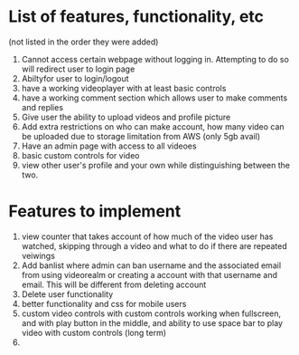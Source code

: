 # List of features, functionality, etc
(not listed in the order they were added)

1. Cannot access certain webpage without logging in. Attempting to do so will redirect user to login page
2. Abiltyfor user to login/logout
3. have a working videoplayer with at least basic controls
4. have a working comment section which allows user to make comments and replies
5. Give user the ability to upload videos and profile picture
6. Add extra restrictions on who can make account, how many video can be uploaded due to storage limitation from AWS (only 5gb avail)
7. Have an admin page with access to all videoes
8. basic custom controls for video
9. view other user's profile and your own while distinguishing between the two.
# Features to implement

1. view counter that takes account of how much of the video user has watched, skipping through a video and what to do 
   if there are repeated veiwings
2. Add banlist where admin can ban username and the associated email from using videorealm or creating a account with that username 
   and email. This will be different from deleting account 
3. Delete user functionality
4. better functionality and css for mobile users 
5. custom video controls with custom controls working when fullscreen, and with play button in the middle, and ability
   to use space bar to play video with custom controls (long term)
6. 
